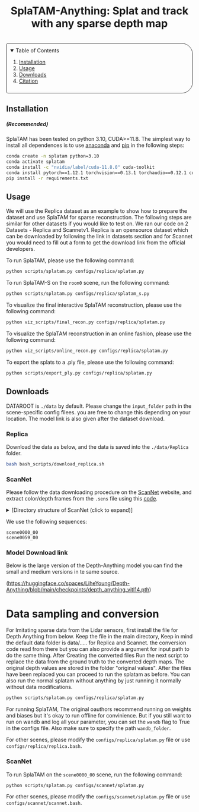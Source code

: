 <!-- PROJECT LOGO -->

<p align="center">

  <h1 align="center">SplaTAM-Anything: Splat and track with any sparse depth map</h1>


<br>

<!-- TABLE OF CONTENTS -->
<details open="open" style='padding: 10px; border-radius:5px 30px 30px 5px; border-style: solid; border-width: 1px;'>
  <summary>Table of Contents</summary>
  <ol>
    <li>
      <a href="#installation">Installation</a>
    </li>
    <li>
      <a href="#usage">Usage</a>
    </li>
    <li>
      <a href="#downloads">Downloads</a>
    </li>
    <li>
      <a href="#citation">Citation</a>
    </li>
  </ol>
</details>

## Installation

##### (Recommended)
SplaTAM has been tested on python 3.10, CUDA>=11.8. The simplest way to install all dependences is to use [anaconda](https://www.anaconda.com/) and [pip](https://pypi.org/project/pip/) in the following steps: 

```bash
conda create -n splatam python=3.10
conda activate splatam
conda install -c "nvidia/label/cuda-11.8.0" cuda-toolkit
conda install pytorch==1.12.1 torchvision==0.13.1 torchaudio==0.12.1 cudatoolkit=11.7 -c pytorch -c conda-forge
pip install -r requirements.txt
```

<!-- Alternatively, we also provide a conda environment.yml file :
```bash
conda env create -f environment.yml
conda activate splatam
``` -->

## Usage

We will use the Replica dataset as an example to show how to prepare the dataset and use SplaTAM for sparse reconstruction. The following steps are similar for other datasets if you would like to test on. We ran our code on 2 Datasets - Replica and Scannetv1. Replica is an opensource dataset which can be downloaded by following the link in datasets section and for Scannet you would need to fill out a form to get the download link from the official developers.

To run SplaTAM, please use the following command:

```bash
python scripts/splatam.py configs/replica/splatam.py
```
To run SplaTAM-S on the `room0` scene, run the following command:

```bash
python scripts/splatam.py configs/replica/splatam_s.py
```

To visualize the final interactive SplaTAM reconstruction, please use the following command:

```bash
python viz_scripts/final_recon.py configs/replica/splatam.py
```

To visualize the SplaTAM reconstruction in an online fashion, please use the following command:

```bash
python viz_scripts/online_recon.py configs/replica/splatam.py
```

To export the splats to a .ply file, please use the following command:

```bash
python scripts/export_ply.py configs/replica/splatam.py
```



## Downloads

DATAROOT is `./data` by default. Please change the `input_folder` path in the scene-specific config filees. you are free to change this depending on your location. The model link is also given after the dataset download.

### Replica

Download the data as below, and the data is saved into the `./data/Replica` folder.

```bash
bash bash_scripts/download_replica.sh
```

### ScanNet

Please follow the data downloading procedure on the [ScanNet](http://www.scan-net.org/) website, and extract color/depth frames from the `.sens` file using this [code](https://github.com/ScanNet/ScanNet/blob/master/SensReader/python/reader.py).

<details>
  <summary>[Directory structure of ScanNet (click to expand)]</summary>

```
  DATAROOT
  └── scannet
        └── scene0000_00
            └── frames
                ├── color
                │   ├── 0.jpg
                │   ├── 1.jpg
                │   ├── ...
                │   └── ...
                ├── depth
                │   ├── 0.png
                │   ├── 1.png
                │   ├── ...
                │   └── ...
                ├── intrinsic
                └── pose
                    ├── 0.txt
                    ├── 1.txt
                    ├── ...
                    └── ...
```
</details>


We use the following sequences: 
```
scene0000_00
scene0059_00
```
### Model Download link

Below is the large version of the Depth-Anything model you can find the small and medium versions in te same source.

(https://huggingface.co/spaces/LiheYoung/Depth-Anything/blob/main/checkpoints/depth_anything_vitl14.pth)

# Data sampling and conversion

For Imitating sparse data from the Lidar sensors, first install the  file for Depth Anything from below. Keep the  file in the main directory, Keep in mind the default data folder is data/..... for Replica and Scannet. the conversion code read from there but you can also provide a argument for input path to do the same thing. After Creating the converted files Run the next script to replace the data from the ground truth to the converted depth maps. The original depth values are stored in the folder "original values". After the files have been replaced you can proceed to run the splatam as before. You can also run the normal splatam without anything by just running it normally without data modifications. 

```bash
python scripts/splatam.py configs/replica/splatam.py
```

For running SplaTAM, The original oauthors recommend running on weights and biases but it's okay to run offline for convinience. But if you still want to run on wandb and log all your parameter, you can set the `wandb` flag to True in the configs file. Also make sure to specify the path `wandb_folder`. 


For other scenes, please modify the `configs/replica/splatam.py` file or use `configs/replica/replica.bash`.


### ScanNet

To run SplaTAM on the `scene0000_00` scene, run the following command:

```bash
python scripts/splatam.py configs/scannet/splatam.py
```

For other scenes, please modify the `configs/scannet/splatam.py` file or use `configs/scannet/scannet.bash`.

###

